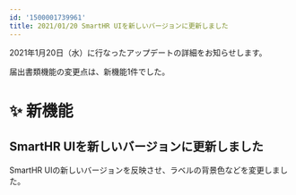 ```yaml
---
id: '1500001739961'
title: 2021/01/20 SmartHR UIを新しいバージョンに更新しました
---
```

2021年1月20日（水）に行なったアップデートの詳細をお知らせします。

届出書類機能の変更点は、新機能1件でした。

# ✨ 新機能

## SmartHR UIを新しいバージョンに更新しました

SmartHR UIの新しいバージョンを反映させ、ラベルの背景色などを変更しました。
